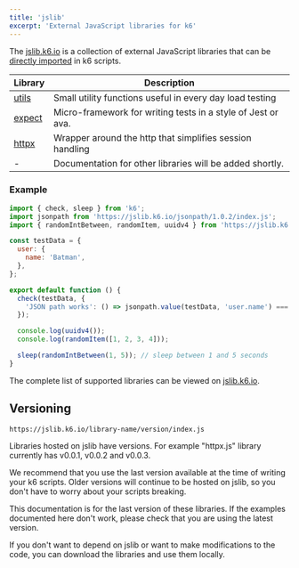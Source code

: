 ```yaml
---
title: 'jslib'
excerpt: 'External JavaScript libraries for k6'
---
```


The [jslib.k6.io](https://jslib.k6.io/) is a collection of external JavaScript libraries that can be [directly imported](https://k6.io/docs/using-k6/modules#remote-http-s-modules) in k6 scripts.

| Library                                | Description                                                  |
| -------------------------------------- | ------------------------------------------------------------ |
| [utils](/javascript-api/jslib/utils)   | Small utility functions useful in every day load testing     |
| [expect](/javascript-api/jslib/expect) | Micro-framework for writing tests in a style of Jest or ava. |
| [httpx](/javascript-api/jslib/httpx)   | Wrapper around the http that simplifies session handling     |
| -                                      | Documentation for other libraries will be added shortly.     |

### Example

<CodeGroup labels={[]}>

```javascript
import { check, sleep } from 'k6';
import jsonpath from 'https://jslib.k6.io/jsonpath/1.0.2/index.js';
import { randomIntBetween, randomItem, uuidv4 } from 'https://jslib.k6.io/k6-utils/1.1.0/index.js';

const testData = {
  user: {
    name: 'Batman',
  },
};

export default function () {
  check(testData, {
    'JSON path works': () => jsonpath.value(testData, 'user.name') === 'Batman',
  });

  console.log(uuidv4());
  console.log(randomItem([1, 2, 3, 4]));

  sleep(randomIntBetween(1, 5)); // sleep between 1 and 5 seconds
}
```

</CodeGroup>

The complete list of supported libraries can be viewed on [jslib.k6.io](https://jslib.k6.io).

## Versioning

```
https://jslib.k6.io/library-name/version/index.js
```

Libraries hosted on jslib have versions. For example "httpx.js" library currently has v0.0.1, v0.0.2 and v0.0.3.

We recommend that you use the last version available at the time of writing your k6 scripts. Older versions will continue to be hosted on jslib, so you don't have to worry about your scripts breaking.

This documentation is for the last version of these libraries. If the examples documented here don't work, please check that you are using the latest version.

If you don't want to depend on jslib or want to make modifications to the code, you can download the libraries and use them locally.
